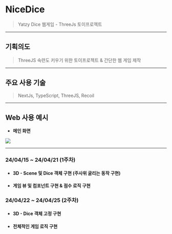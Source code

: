 # NiceDice
> Yatzy Dice 웹게임 - ThreeJs 토이프로젝트
---
## 기획의도
> ThreeJS 숙련도 키우기 위한 토이프로젝트 & 간단한 웹 게임 제작
---
## 주요 사용 기술
> NextJs, TypeScript, ThreeJS, Recoil
---

## Web 사용 예시
- **메인 화면**
  
<img src=https://github.com/deenuit113/NiceDice/assets/70631016/e9b1422a-2134-458e-b080-fcba51ef77c0/>

---

### 24/04/15 ~ 24/04/21 (1주차)
- #### 3D - Scene 및 Dice 객체 구현 (주사위 굴리는 동작 구현)
- #### 게임 뷰 및 컴포넌트 구현 & 점수 로직 구현

### 24/04/22 ~ 24/04/25 (2주차)
- #### 3D - Dice 객체 고정 구현
- #### 전체적인 게임 로직 구현
